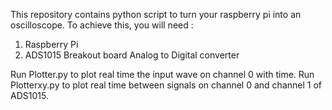 This repository contains python script to turn your raspberry pi into an oscilloscope. To achieve this, you will need :
1. Raspberry Pi
2. ADS1015 Breakout board Analog to Digital converter

Run Plotter.py to plot real time the input wave on channel 0 with time.
Run Plotterxy.py to plot real time between signals on channel 0 and channel 1 of ADS1015.
